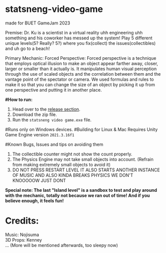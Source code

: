 # statsneng-video-game
made for BUET GameJam 2023

Premise: Dr. Ku is a scientist in a virtual reality uhh engineering uhh something and his coworker has messed up the system! Play 5 different unique levels(5? Really? 5?) where you fix(collect) the issues(collectibles) and uh go to a beach!

Primary Mechanic:
Forced Perspective: Forced perspective is a technique that employs optical illusion to make an object appear farther away, closer, larger or smaller than it actually is. It manipulates human visual perception through the use of scaled objects and the correlation between them and the vantage point of the spectator or camera. We used formulas and rules to make it so that you can change the size of an object by picking it up from one perspective and putting it in another place.
 
**#How to run:**
1. Head over to the [release section](https://github.com/chromaticv1/statsneng-video-game/releases/tag/amogoos).
2. Download the zip file.
3. Run the `statsneng video game.exe` file.


#Runs only on Windows devices.
#Building for Linux & Mac
Requires Unity Game Engine version `2021.3.16f1`

#Known Bugs, Issues and tips on avoiding them
1. The collectible counter might not show the count properly.
2. The Physics Engine may not take small objects into account. (Refrain from making extremely small objects to avoid it)
3. DO NOT PRESS RESTART LEVEL IT ALSO STARTS ANOTHER INSTANCE OF MUSIC AND ALSO KINDA BREAKS PHYSICS WE DON'T KNOOOOOW JUST DONT

__Special note: The last "Island level" is a sandbox to test and play around with the mechanic, totally not because we ran out of time! And if you believe enough, it feels fun!__

# Credits:

Music: Nojisuma </br>
3D Props: Kenney </br>
... (More will be mentioned afterwards, too sleepy now)
